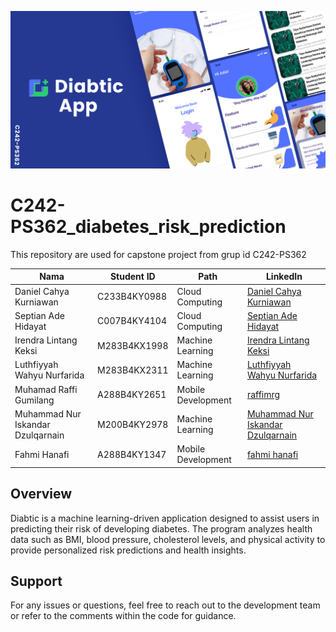 ![Project Overview](Cover.png)

# C242-PS362_diabetes_risk_prediction
This repository are used for capstone project from grup id C242-PS362 

| Nama          | Student ID | Path              | LinkedIn                                      |
|---------------|------------|-------------------|-----------------------------------------------|
| Daniel Cahya Kurniawan      | C233B4KY0988  | Cloud Computing  | [Daniel Cahya Kurniawan](https://www.linkedin.com/in/daniel-cahya-kurniawan/) |
| Septian Ade Hidayat         | C007B4KY4104  | Cloud Computing  | [Septian Ade Hidayat](https://www.linkedin.com/in/septianadehidayat/) |
| Irendra Lintang Keksi             | M283B4KX1998 | Machine Learning   | [Irendra Lintang Keksi](https://www.linkedin.com/in/irendra-lintang)          |
| Luthfiyyah Wahyu Nurfarida        | M283B4KX2311 | Machine Learning   | [Luthfiyyah Wahyu Nurfarida](https://www.linkedin.com/in/fiyyahwahyu)                                                |
| Muhamad Raffi Gumilang            | A288B4KY2651 | Mobile Development | [raffimrg](https://www.linkedin.com/in/raffimrg)                              |
| Muhammad Nur Iskandar Dzulqarnain | M200B4KY2978 | Machine Learning   | [Muhammad Nur Iskandar Dzulqarnain](https://www.linkedin.com/in/iskandardzz/) |
| Fahmi Hanafi                      | A288B4KY1347 | Mobile Development | [fahmi hanafi](https://www.linkedin.com/in/fahmi-hanafi/)                     |



## Overview
Diabtic is a machine learning-driven application designed to assist users in predicting their risk of developing diabetes. The program analyzes health data such as BMI, blood pressure, cholesterol levels, and physical activity to provide personalized risk predictions and health insights.

## Support
For any issues or questions, feel free to reach out to the development team or refer to the comments within the code for guidance.
